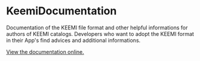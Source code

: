 KeemiDocumentation
==================

Documentation of the KEEMI file format  and other helpful informations for authors of KEEMI catalogs. Developers who want to adopt the KEEMI format in their App's find advices and additional informations.  

[View the documentation online.](http://paasq.github.io/KeemiDocumentation/)
